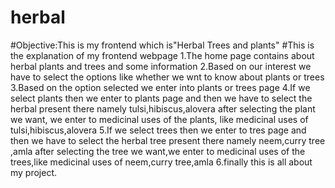# herbal
#Objective:This is my frontend which is"Herbal Trees and plants"
#This is the explanation of my frontend webpage
1.The home page contains about herbal plants and trees and some information
2.Based on our interest we have to select the options like whether we wnt to know about plants or trees
3.Based on the option selected we enter into plants or trees page 
4.If we select plants then we enter to plants page and then we have to select the herbal present there namely tulsi,hibiscus,alovera after selecting the plant we want, we enter to medicinal uses of the plants, like medicinal uses of tulsi,hibiscus,alovera
5.If we select trees then we enter to tres page and then we have to select the herbal tree present there namely neem,curry tree ,amla after selecting the tree we want,we enter to medicinal uses of the trees,like medicinal uses of neem,curry tree,amla
6.finally this is all about my project.

